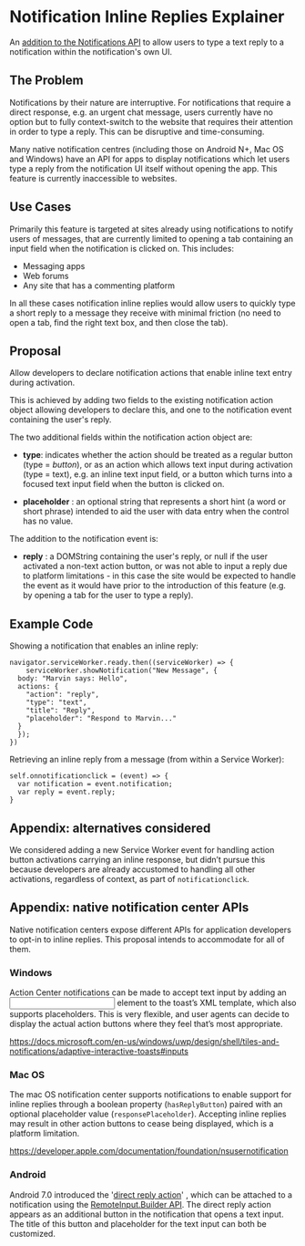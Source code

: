 # Notification Inline Replies Explainer

An [addition to the Notifications API](https://github.com/whatwg/notifications/compare/master...anitawoodruff:master) to
allow users to type a text reply to a notification within the notification's own UI.

## The Problem

Notifications by their nature are interruptive. For notifications that require a direct response, e.g. an urgent chat message,
users currently have no option but to fully context-switch to the website that requires their attention in order to type a
reply. This can be disruptive and time-consuming.

Many native notification centres (including those on Android N+, Mac OS and Windows) have an API for apps to display
notifications which let users type a reply from the notification UI itself without opening the app. This feature is currently
inaccessible to websites.

## Use Cases

Primarily this feature is targeted at sites already using notifications to notify users of messages, that are currently
limited to opening a tab containing an input field when the notification is clicked on. This includes:

- Messaging apps
- Web forums
- Any site that has a commenting platform

In all these cases notification inline replies would allow users to quickly type a short reply to a message they receive
with minimal friction (no need to open a tab, find the right text box, and then close the tab). 

## Proposal

Allow developers to declare notification actions that enable inline text entry during activation.

This is achieved by adding two fields to the existing notification action object allowing developers to declare this, and one
to the notification event containing the user's reply.

The two additional fields within the notification action object are:

- **type**: indicates whether the action should be treated as a regular button (type = *button*), or as an action which allows
text input during activation (type = text), e.g. an inline text input field, or a button which turns into a focused text
input field when the button is clicked on.

- **placeholder** : an optional string that represents a short hint (a word or short phrase) intended to aid the user with
data entry when the control has no value.

The addition to the notification event is:

- **reply** : a DOMString containing the user's reply, or null if the user activated a non-text action button, or was not
able to input a reply due to platform limitations - in this case the site would be expected to handle the event as it would
have prior to the introduction of this feature (e.g. by opening a tab for the user to type a reply).

## Example Code

Showing a notification that enables an inline reply:

    navigator.serviceWorker.ready.then((serviceWorker) => {
        serviceWorker.showNotification("New Message", {
      body: "Marvin says: Hello",
      actions: {
        "action": "reply",
        "type": "text",
        "title": "Reply",
        "placeholder": "Respond to Marvin..."
      }
      });
    })

Retrieving an inline reply from a message (from within a Service Worker):

    self.onnotificationclick = (event) => {
      var notification = event.notification;
      var reply = event.reply;
    }

## Appendix: alternatives considered

We considered adding a new Service Worker event for handling action button activations carrying an inline response, but didn’t
pursue this because developers are already accustomed to handling all other activations, regardless of context, as part of
`notificationclick`.

## Appendix: native notification center APIs

Native notification centers expose different APIs for application developers to opt-in to inline replies. This proposal
intends to accommodate for all of them.

### Windows

Action Center notifications can be made to accept text input by adding an <input> element to the toast’s XML template, which
also supports placeholders. This is very flexible, and user agents can decide to display the actual action buttons where they
feel that’s most appropriate.

https://docs.microsoft.com/en-us/windows/uwp/design/shell/tiles-and-notifications/adaptive-interactive-toasts#inputs 

### Mac OS

The mac OS notification center supports notifications to enable support for inline replies through a boolean property
(`hasReplyButton`) paired with an optional placeholder value (`responsePlaceholder`). Accepting inline replies may result in
other action buttons to cease being displayed, which is a platform limitation.

https://developer.apple.com/documentation/foundation/nsusernotification

### Android

Android 7.0 introduced the '[direct reply action](https://developer.android.com/training/notify-user/build-notification#reply-action)'
, which can be attached to a notification using the
[RemoteInput.Builder API](https://developer.android.com/reference/android/support/v4/app/RemoteInput.Builder). The direct
reply action appears as an additional button in the notification that opens a text input. The title of this button and
placeholder for the text input can both be customized.

